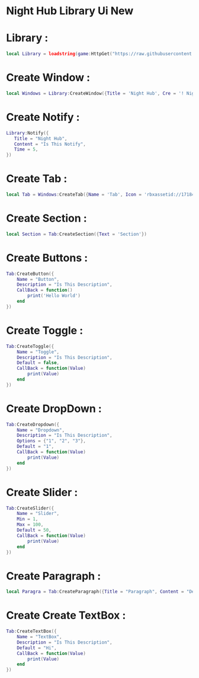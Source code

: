# Night Hub Library Ui New

# Library :
```lua
local Library = loadstring(game:HttpGet("https://raw.githubusercontent.com/SourceFullNightHub/ewihwg/main/l"))()
```

# Create Window :
```lua
local Windows = Library:CreateWindow({Title = 'Night Hub', Cre = '! Nightx'})
```
# Create Notify :
```lua
Library:Notify({
   Title = "Night Hub",
   Content = "Is This Notify",
   Time = 5,
}) 
```

# Create Tab :
```lua
local Tab = Windows:CreateTab({Name = 'Tab', Icon = 'rbxassetid://17184558565'})
```

# Create Section :
```lua
local Section = Tab:CreateSection({Text = 'Section'})
```

# Create Buttons :
```lua
Tab:CreateButton({
    Name = "Button",
    Description = "Is This Description",
    CallBack = function()
        print('Hello World')
    end
})
```

# Create Toggle :
```lua
Tab:CreateToggle({
    Name = "Toggle",
    Description = "Is This Description",
    Default = false,
    CallBack = function(Value)
        print(Value)
    end
})
```

# Create DropDown :
```lua
Tab:CreateDropdown({
    Name = "Dropdown",
    Description = "Is This Description",
    Options = {"1", "2", "3"},
    Default = "1",
    CallBack = function(Value)
        print(Value)
    end
})
```

# Create Slider :
```lua
Tab:CreateSlider({
    Name = "Slider",
    Min = 1,
    Max = 100,
    Default = 50,
    CallBack = function(Value)
        print(Value)
    end
})
```

# Create Paragraph :
```lua
local Paragra = Tab:CreateParagraph({Title = "Paragraph", Content = "Description"})
```

# Create Create TextBox :
```lua
Tab:CreateTextBox({
    Name = "TextBox",
    Description = "Is This Description",
    Default = "Hi",
    CallBack = function(Value)
        print(Value)
    end
})
```

